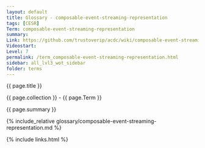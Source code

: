 ```yaml
---
layout: default
title: Glossary - composable-event-streaming-representation
tags: [CESR]
Term: composable-event-streaming-representation
summary: 
Link: https://github.com/trustoverip/acdc/wiki/composable-event-streaming-representation.md
Videostart: 
Level: 7
permalink: /term_composable-event-streaming-representation.html
sidebar: all_lvl3_wot_sidebar
folder: terms
---
```


{{ page.title }}

{{ page.collection }} - {{ page.Term }}

   {{ page.summary }}

{% include_relative glossary/composable-event-streaming-representation.md %}

 {% include links.html %} 
